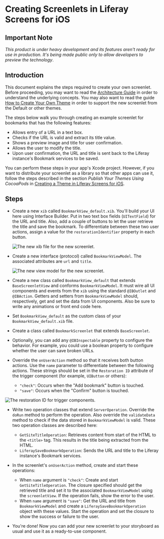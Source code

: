 # Creating Screenlets in Liferay Screens for iOS

## Important Note

*This product is under heavy development and its features aren't ready for use in production. It's being made public only to allow developers to preview the technology*.

## Introduction

This document explains the steps required to create your own screenlet. Before proceeding, you may want to read the [Architecture Guide](architecture.md) in order to understand the underlying concepts. You may also want to read the guide [How to Create Your Own Theme](theme_creation.md) in order to support the new screenlet from the Default or other themes.

The steps below walk you through creating an example screenlet for bookmarks that has the following features:

- Allows entry of a URL in a text box.
- Checks if the URL is valid and extract its title value. 
- Shows a preview image and title for user confirmation.
- Allows the user to modify the title.
- Upon user confirmation, the URL and title is sent back to the Liferay instance's Bookmark services to be saved.

You can perform these steps in your app's Xcode project. However, if you want to distribute your screenlet as a library so that other apps can use it, follow the steps described in the section *Publish Your Themes Using CocoaPods* in [Creating a Theme in Liferay Screens for iOS](theme_creation.md#publish-your-themes-using-cocoapods).

## Steps

* Create a new `xib` called `BookmarkView_default.xib`. You'll build your UI here using Interface Builder. Put in two text box fields (`UITextField`) for the URL and title. Also, add a couple of buttons to let the user retrieve the title and save the bookmark. To differentiate between these two user actions, assign a value for the `restorationIdentifier` property in each button.

    ![The new `xib` file for the new screenlet.](Images/xcode-add-bookmark.png)

* Create a new interface (protocol) called `BookmarkViewModel`. The associated attributes are `url` and `title`.

    ![The new view model for the new screenlet.](Images/xcode-bookmark-viewmodel.png)

* Create a new class called `BookmarkView_default` that extends `BaseScreenletView` and conforms `BookmarkViewModel`. It must wire all UI components and events from the `xib` using the standard `@IBOutlet` and `@IBAction`. Getters and setters from `BookmarkViewModel` should, respectively, get and set the data from UI components. Also be sure to write any animations or front end code here.

* Set `BookmarkView_default` as the custom class of your `BookmarkView_default.xib` file.

* Create a class called `BookmarkScreenlet` that extends `BaseScreenlet`.

* Optionally, you can add any `@IBInspectable` property to configure the behavior. For example, you could use a boolean property to configure whether the user can save broken URLs.

* Override the `onUserAction` method so that it receives both button actions. Use the `name` parameter to differentiate between the following actions. These strings should be set in the `Restoration ID` attribute of the trigger component (for example, `UIButton` or others):

    - `"check"`: Occurs when the "Add bookmark" button is touched. 
    - `"save"`: Occurs when the "Confirm" button is touched.

![The restoration ID for trigger components.](Images/xcode-restoration-id.png)

* Write two operation classes that extend `ServerOperation`. Override the `doRun` method to perform the operation. Also override the `validateData` method to check if the data stored in `BookmarkViewModel` is valid. These two operation classes are described here:

    - `GetSiteTitleOperation`: Retrieves content from start of the HTML to the `<title>` tag. This results in the title being extracted from the HTML.
    - `LiferaySaveBookmarkOperation`: Sends the URL and title to the Liferay instance's Bookmark services.

* In the screenlet's `onUserAction` method, create and start these operations:

    - When `name` argument is `"check"`: Create and start `GetSiteTitleOperation`. The closure specified should get the retrieved title and set it to the associated `BookmarkViewModel` using the `screenletView`. If the operation fails, show the error to the user.
    - When `name` argument is `"save"`: Get the URL and title from `BookmarkViewModel` and create a `LiferaySaveBookmarkOperation` object with these values. Start the operation and set the closure to show the success or failure to the user.

* You're done! Now you can add your new screenlet to your storyboard as usual and use it as a ready-to-use component.
